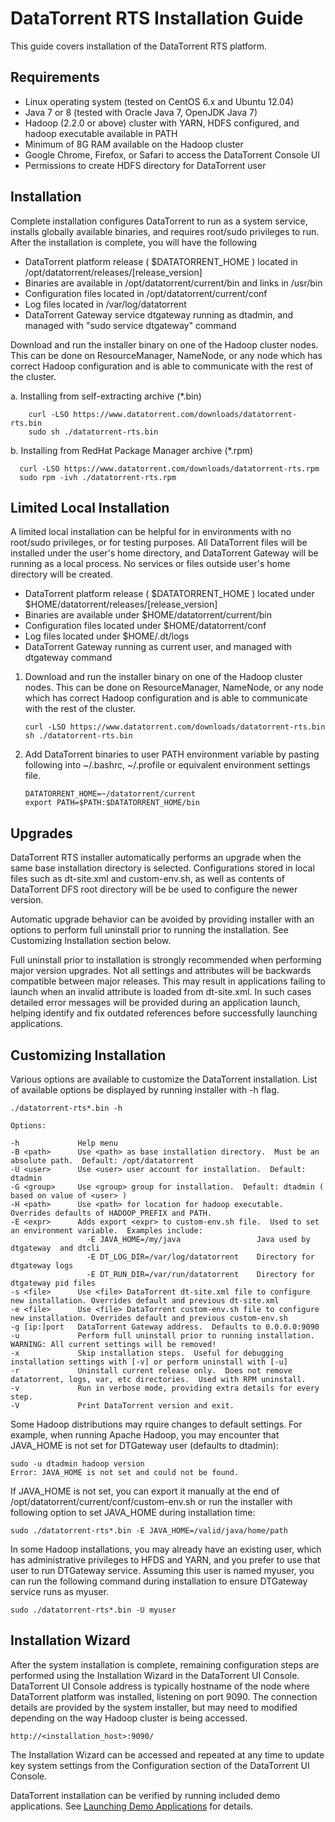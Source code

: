 DataTorrent RTS Installation Guide
================================================================================

This guide covers installation of the DataTorrent RTS platform.


Requirements
--------------------------------------------------------------------------------

* Linux operating system (tested on CentOS 6.x and Ubuntu 12.04)
* Java 7 or 8 (tested with Oracle Java 7, OpenJDK Java 7)
* Hadoop (2.2.0 or above) cluster with YARN, HDFS configured, and hadoop executable available in PATH
* Minimum of 8G RAM available on the Hadoop cluster
* Google Chrome, Firefox, or Safari to access the DataTorrent Console UI
* Permissions to create HDFS directory for DataTorrent user


Installation
--------------------------------------------------------------------------------

Complete installation configures DataTorrent to run as a system service, installs globally available binaries, and requires root/sudo privileges to run.  After the installation is complete, you will have the following

* DataTorrent platform release ( $DATATORRENT_HOME ) located in /opt/datatorrent/releases/[release_version]
* Binaries are available in /opt/datatorrent/current/bin and links in /usr/bin
* Configuration files located in /opt/datatorrent/current/conf
* Log files located in /var/log/datatorrent
* DataTorrent Gateway service dtgateway running as dtadmin, and managed with "sudo service dtgateway" command

Download and run the installer binary on one of the Hadoop cluster nodes.  This can be done on ResourceManager, NameNode, or any node which has correct Hadoop configuration and is able to communicate with the rest of the cluster.

a.  Installing from self-extracting archive (*.bin)

        curl -LSO https://www.datatorrent.com/downloads/datatorrent-rts.bin
        sudo sh ./datatorrent-rts.bin

b.  Installing from RedHat Package Manager archive (\*.rpm)

      curl -LSO https://www.datatorrent.com/downloads/datatorrent-rts.rpm
      sudo rpm -ivh ./datatorrent-rts.rpm


Limited Local Installation
--------------------------------------------------------------------------------

A limited local installation can be helpful for in environments with no root/sudo privileges, or for testing purposes.  All DataTorrent files will be installed under the user's home directory, and DataTorrent Gateway will be running as a local process.  No services or files outside user's home directory will be created.

* DataTorrent platform release ( $DATATORRENT_HOME ) located under $HOME/datatorrent/releases/[release_version]
* Binaries are available under $HOME/datatorrent/current/bin
* Configuration files located under $HOME/datatorrent/conf
* Log files located under $HOME/.dt/logs
* DataTorrent Gateway running as current user, and managed with dtgateway command


1.  Download and run the installer binary on one of the Hadoop cluster nodes.  This can be done on ResourceManager, NameNode, or any node which has correct Hadoop configuration and is able to communicate with the rest of the cluster.

        curl -LSO https://www.datatorrent.com/downloads/datatorrent-rts.bin
        sh ./datatorrent-rts.bin

2.  Add DataTorrent binaries to user PATH environment variable by pasting following into ~/.bashrc, ~/.profile or equivalent environment settings file.

        DATATORRENT_HOME=~/datatorrent/current
        export PATH=$PATH:$DATATORRENT_HOME/bin


Upgrades
--------------------------------------------------------------------------------

DataTorrent RTS installer automatically performs an upgrade when the same base installation directory is selected.  Configurations stored in local files such as dt-site.xml and custom-env.sh, as well as contents of DataTorrent DFS root directory will be be used to configure the newer version.

Automatic upgrade behavior can be avoided by providing installer with an options to perform full uninstall prior to running the installation.  See Customizing Installation section below.  

Full uninstall prior to installation is strongly recommended when performing major version upgrades.  Not all settings and attributes will be backwards compatible between major releases.  This may result in applications failing to launch when an invalid attribute is loaded from dt-site.xml.  In such cases detailed error messages will be provided during an application launch, helping identify and fix outdated references before successfully launching applications.



Customizing Installation
--------------------------------------------------------------------------------

Various options are available to customize the DataTorrent installation.  List of available options be displayed by running installer with -h flag.

    ./datatorrent-rts*.bin -h
    
    Options:

    -h             Help menu
    -B <path>      Use <path> as base installation directory.  Must be an absolute path.  Default: /opt/datatorrent
    -U <user>      Use <user> user account for installation.  Default: dtadmin
    -G <group>     Use <group> group for installation.  Default: dtadmin ( based on value of <user> )
    -H <path>      Use <path> for location for hadoop executable.  Overrides defaults of HADOOP_PREFIX and PATH.
    -E <expr>      Adds export <expr> to custom-env.sh file.  Used to set an environment variable.  Examples include:
                     -E JAVA_HOME=/my/java                 Java used by dtgateway  and dtcli
                     -E DT_LOG_DIR=/var/log/datatorrent    Directory for dtgateway logs
                     -E DT_RUN_DIR=/var/run/datatorrent    Directory for dtgateway pid files
    -s <file>      Use <file> DataTorrent dt-site.xml file to configure new installation. Overrides default and previous dt-site.xml
    -e <file>      Use <file> DataTorrent custom-env.sh file to configure new installation. Overrides default and previous custom-env.sh
    -g [ip:]port   DataTorrent Gateway address.  Defaults to 0.0.0.0:9090
    -u             Perform full uninstall prior to running installation. WARNING: All current settings will be removed!
    -x             Skip installation steps.  Useful for debugging installation settings with [-v] or perform uninstall with [-u]
    -r             Uninstall current release only.  Does not remove datatorrent, logs, var, etc directories.  Used with RPM uninstall.
    -v             Run in verbose mode, providing extra details for every step.
    -V             Print DataTorrent version and exit.


Some Hadoop distributions may rquire changes to default settings.  For example, when running Apache Hadoop, you may encounter that JAVA_HOME is not set for DTGateway user (defaults to dtadmin):

    sudo -u dtadmin hadoop version
    Error: JAVA_HOME is not set and could not be found.

If JAVA_HOME is not set, you can export it manually at the end of /opt/datatorrent/current/conf/custom-env.sh or run the installer with following option to set JAVA_HOME during installation time:

    sudo ./datatorrent-rts*.bin -E JAVA_HOME=/valid/java/home/path

In some Hadoop installations, you may already have an existing user, which has administrative privileges to HFDS and YARN, and you prefer to use that user to run DTGateway service.  Assuming this user is named myuser, you can run the following command during installation to ensure DTGateway service runs as myuser.

    sudo ./datatorrent-rts*.bin -U myuser


Installation Wizard
--------------------------------------------------------------------------------

After the system installation is complete, remaining configuration steps are performed using the Installation Wizard in the DataTorrent UI Console.  DataTorrent UI Console address is typically hostname of the node where DataTorrent platform was installed, listening on port 9090.  The connection details are provided by the system installer, but may need to modified depending on the way Hadoop cluster is being accessed.

    http://<installation_host>:9090/

The Installation Wizard can be accessed and repeated at any time to update key system settings from the Configuration section of the DataTorrent UI Console.

DataTorrent installation can be verified by running included demo applications.  See [Launching Demo Applications](demos.md) for details.
